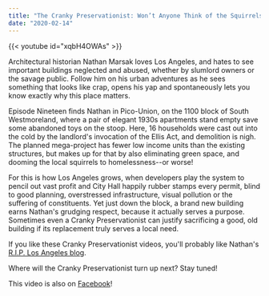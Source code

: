 ```yaml
---
title: "The Cranky Preservationist: Won’t Anyone Think of the Squirrels? (episode 19)"
date: "2020-02-14"
---
```






{{< youtube id="xqbH4OWAs" >}}

Architectural historian Nathan Marsak loves Los Angeles, and hates to see important buildings neglected and abused, whether by slumlord owners or the savage public. Follow him on his urban adventures as he sees something that looks like crap, opens his yap and spontaneously lets you know exactly why this place matters.

Episode Nineteen finds Nathan in Pico-Union, on the 1100 block of South Westmoreland, where a pair of elegant 1930s apartments stand empty save some abandoned toys on the stoop. Here, 16 households were cast out into the cold by the landlord's invocation of the Ellis Act, and demolition is nigh. The planned mega-project has fewer low income units than the existing structures, but makes up for that by also eliminating green space, and dooming the local squirrels to homelessness--or worse!

For this is how Los Angeles grows, when developers play the system to pencil out vast profit and City Hall happily rubber stamps every permit, blind to good planning, overstressed infrastructure, visual pollution or the suffering of constituents. Yet just down the block, a brand new building earns Nathan's grudging respect, because it actually serves a purpose. Sometimes even a Cranky Preservationist can justify sacrificing a good, old building if its replacement truly serves a local need.

If you like these Cranky Preservationist videos, you'll probably like Nathan's [R.I.P. Los Angeles blog](http://www.RIPLosAngeles.com).

Where will the Cranky Preservationist turn up next? Stay tuned!

This video is also on [Facebook](https://www.facebook.com/esotouricbusadventures/videos/185625035873022/)!

